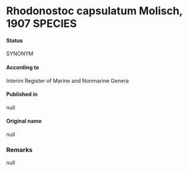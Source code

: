 # Rhodonostoc capsulatum Molisch, 1907 SPECIES

#### Status
SYNONYM

#### According to
Interim Register of Marine and Nonmarine Genera

#### Published in
null

#### Original name
null

### Remarks
null